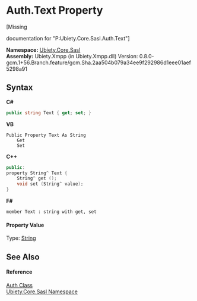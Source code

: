 # Auth.Text Property 
 

\[Missing <summary> documentation for "P:Ubiety.Core.Sasl.Auth.Text"\]

**Namespace:**&nbsp;<a href="50c3ad1d-7d38-f89a-9095-b5a01e4289de">Ubiety.Core.Sasl</a><br />**Assembly:**&nbsp;Ubiety.Xmpp (in Ubiety.Xmpp.dll) Version: 0.8.0-gcm.1+56.Branch.feature/gcm.Sha.2aa504b079a34ee9f292986d1eee01aef5298a91

## Syntax

**C#**<br />
``` C#
public string Text { get; set; }
```

**VB**<br />
``` VB
Public Property Text As String
	Get
	Set
```

**C++**<br />
``` C++
public:
property String^ Text {
	String^ get ();
	void set (String^ value);
}
```

**F#**<br />
``` F#
member Text : string with get, set

```


#### Property Value
Type: <a href="http://msdn2.microsoft.com/en-us/library/s1wwdcbf" target="_blank">String</a>

## See Also


#### Reference
<a href="c7862cdd-02ef-97c9-130f-394cfedeb918">Auth Class</a><br /><a href="50c3ad1d-7d38-f89a-9095-b5a01e4289de">Ubiety.Core.Sasl Namespace</a><br />